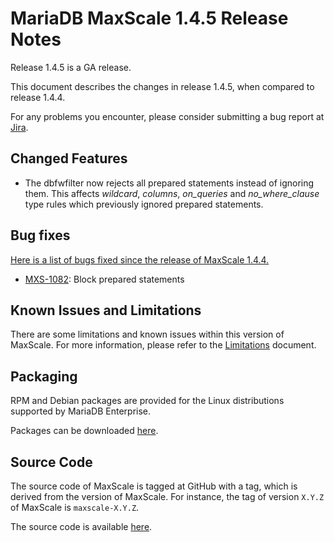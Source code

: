 
# MariaDB MaxScale 1.4.5 Release Notes

Release 1.4.5 is a GA release.

This document describes the changes in release 1.4.5, when compared to
release 1.4.4.

For any problems you encounter, please consider submitting a bug
report at [Jira](https://jira.mariadb.org).

## Changed Features

- The dbfwfilter now rejects all prepared statements instead of ignoring
  them. This affects _wildcard_, _columns_, _on_queries_ and _no_where_clause_
  type rules which previously ignored prepared statements.

## Bug fixes

[Here is a list of bugs fixed since the release of MaxScale 1.4.4.](https://jira.mariadb.org/issues/?jql=project%20%3D%20MXS%20AND%20issuetype%20%3D%20Bug%20AND%20resolution%20in%20(Fixed%2C%20Done)%20AND%20fixVersion%20%3D%201.4.5)

* [MXS-1082](https://jira.mariadb.org/browse/MXS-1082): Block prepared statements

## Known Issues and Limitations

There are some limitations and known issues within this version of MaxScale.
For more information, please refer to the [Limitations](../About/Limitations.md) document.

## Packaging

RPM and Debian packages are provided for the Linux distributions supported
by MariaDB Enterprise.

Packages can be downloaded [here](https://mariadb.com/resources/downloads).

## Source Code

The source code of MaxScale is tagged at GitHub with a tag, which is derived
from the version of MaxScale. For instance, the tag of version `X.Y.Z` of MaxScale
is `maxscale-X.Y.Z`.

The source code is available [here](https://github.com/mariadb-corporation/MaxScale).
